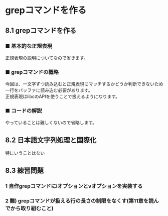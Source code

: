 # grepコマンドを作る
## 8.1 grepコマンドを作る
### ■ 基本的な正規表現
正規表現の説明についてなので省きます。

### ■ grepコマンドの概略
今回は、一文字ずつ読み込むと正規表現にマッチするかどうか判断できないため一行をバッファに読み込む必要があります。  
正規表現はlibcのAPIを使うことで扱えるようになります。

### ■ コードの解説
やっていることは難しくないので省略します。  

## 8.2 日本語文字列処理と国際化
特にいうことはない

## 8.3 練習問題
### 1 自作grepコマンドにiオプションとvオプションを実装する
### 2 難) grepコマンドが扱える行の長さの制限をなくす(第11章を読んでから取り組むこと)
